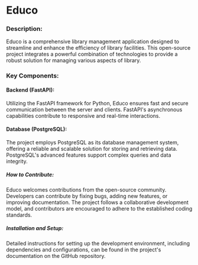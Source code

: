 # Educo

### Description:
Educo is a comprehensive library management application designed to streamline and enhance the efficiency of library facilities. This open-source project integrates a powerful combination of technologies to provide a robust solution for managing various aspects of library.

### Key Components:

#### Backend (FastAPI):

Utilizing the FastAPI framework for Python, Educo ensures fast and secure communication between the server and clients. FastAPI's asynchronous capabilities contribute to responsive and real-time interactions.

#### Database (PostgreSQL):

The project employs PostgreSQL as its database management system, offering a reliable and scalable solution for storing and retrieving data. PostgreSQL's advanced features support complex queries and data integrity.

##### How to Contribute:
Educo welcomes contributions from the open-source community. Developers can contribute by fixing bugs, adding new features, or improving documentation. The project follows a collaborative development model, and contributors are encouraged to adhere to the established coding standards.

##### Installation and Setup:
Detailed instructions for setting up the development environment, including dependencies and configurations, can be found in the project's documentation on the GitHub repository.

